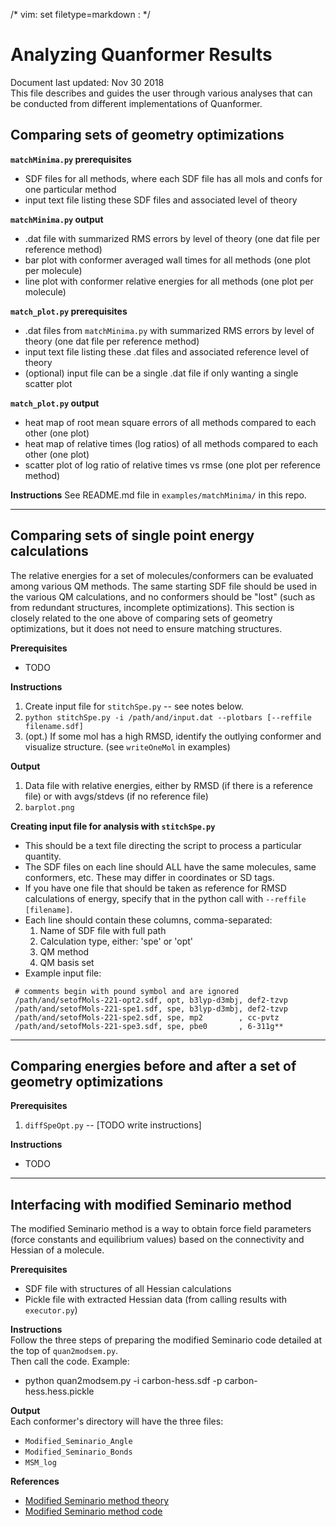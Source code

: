 /* vim: set filetype=markdown : */


# Analyzing Quanformer Results

Document last updated: Nov 30 2018   
This file describes and guides the user through various analyses that can be conducted from different implementations of Quanformer.


## Comparing sets of geometry optimizations

**`matchMinima.py` prerequisites**
 * SDF files for all methods, where each SDF file has all mols and confs for one particular method
 * input text file listing these SDF files and associated level of theory

**`matchMinima.py` output**
 * .dat file with summarized RMS errors by level of theory (one dat file per reference method)
 * bar plot with conformer averaged wall times for all methods (one plot per molecule)
 * line plot with conformer relative energies for all methods (one plot per molecule)

**`match_plot.py` prerequisites**
 * .dat files from `matchMinima.py` with summarized RMS errors by level of theory (one dat file per reference method)
 * input text file listing these .dat files and associated reference level of theory
 * (optional) input file can be a single .dat file if only wanting a single scatter plot

**`match_plot.py` output**
 * heat map of root mean square errors of all methods compared to each other (one plot)
 * heat map of relative times (log ratios) of all methods compared to each other (one plot)
 * scatter plot of log ratio of relative times vs rmse (one plot per reference method)

**Instructions**
See README.md file in `examples/matchMinima/` in this repo.


--------------------------------------------------------------------------------


## Comparing sets of single point energy calculations

The relative energies for a set of molecules/conformers can be evaluated among various QM methods.
The same starting SDF file should be used in the various QM calculations, and no conformers should be "lost" (such as from redundant structures, incomplete optimizations).
This section is closely related to the one above of comparing sets of geometry optimizations, but it does not need to ensure matching structures.

**Prerequisites**
 * TODO

**Instructions**
 1. Create input file for `stitchSpe.py` -- see notes below.
 2. `python stitchSpe.py -i /path/and/input.dat --plotbars [--reffile filename.sdf]`
 3. (opt.) If some mol has a high RMSD, identify the outlying conformer and visualize structure. (see `writeOneMol` in examples)

**Output**
 1. Data file with relative energies, either by RMSD (if there is a reference file) or with avgs/stdevs (if no reference file)
 2. `barplot.png`

**Creating input file for analysis with `stitchSpe.py`**

 * This should be a text file directing the script to process a particular quantity.
 * The SDF files on each line should ALL have the same molecules, same conformers, etc. These may differ in coordinates or SD tags.
 * If you have one file that should be taken as reference for RMSD calculations of energy, specify that in the python call with `--reffile [filename]`.
 * Each line should contain these columns, comma-separated:
    1. Name of SDF file with full path
    2. Calculation type, either: 'spe' or 'opt'
    3. QM method
    4. QM basis set
 * Example input file:
```
 # comments begin with pound symbol and are ignored
 /path/and/setofMols-221-opt2.sdf, opt, b3lyp-d3mbj, def2-tzvp
 /path/and/setofMols-221-spe1.sdf, spe, b3lyp-d3mbj, def2-tzvp
 /path/and/setofMols-221-spe2.sdf, spe, mp2        , cc-pvtz
 /path/and/setofMols-221-spe3.sdf, spe, pbe0       , 6-311g**
```

--------------------------------------------------------------------------------


## Comparing energies before and after a set of geometry optimizations

**Prerequisites**
 1. `diffSpeOpt.py` -- [TODO write instructions]

**Instructions**
 * TODO


--------------------------------------------------------------------------------


## Interfacing with modified Seminario method

The modified Seminario method is a way to obtain force field parameters (force constants and equilibrium values) based on the connectivity and Hessian of a molecule.  

**Prerequisites**
 * SDF file with structures of all Hessian calculations
 * Pickle file with extracted Hessian data (from calling results with `executor.py`)

**Instructions**    
Follow the three steps of preparing the modified Seminario code detailed at the top of `quan2modsem.py`.  
Then call the code. Example:
 *  python quan2modsem.py -i carbon-hess.sdf -p carbon-hess.hess.pickle

**Output**   
Each conformer's directory will have the three files:
 * `Modified_Seminario_Angle`
 * `Modified_Seminario_Bonds`
 * `MSM_log`

**References**
* [Modified Seminario method theory](https://pubs.acs.org/doi/10.1021/acs.jctc.7b00785)
* [Modified Seminario method code](https://github.com/aa840/ModSeminario_Py)




